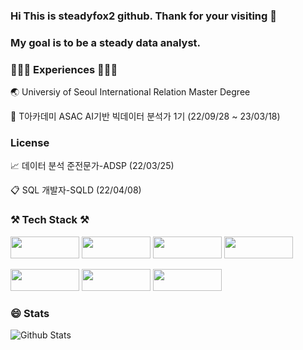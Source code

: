
### Hi This is steadyfox2 github. Thank for your visiting 👋
### My goal is to be a steady data analyst.

### 👩🏻‍💻 Experiences 👩🏻‍💻

🌏 Universiy of Seoul International Relation Master Degree

🏫 T아카데미 ASAC AI기반 빅데이터 분석가 1기 (22/09/28 ~ 23/03/18)

### License

📈 데이터 분석 준전문가-ADSP (22/03/25)

📋 SQL 개발자-SQLD (22/04/08)

### ⚒️ Tech Stack ⚒️

<img src="https://img.shields.io/badge/Python-3766AB?style=plastic-square&logo=Python&logoColor=white" width="110" height="35"/> <img src="https://img.shields.io/badge/Numpy-013243?style=plastic-square&logo=Numpy&logoColor=yellow" width="110" height="35"/> <img src="https://img.shields.io/badge/Pandas-150458?style=plastic-square&logo=Pandas&logoColor=white" width="110" height="35"/> <img src="https://img.shields.io/badge/scikit-learn-F7931E?style=plastic-square&logo=scikit-learn&logoColor=white" width="110" height="35"/> 

<img src="https://img.shields.io/badge/MYSQL-4479A1?style=plastic-square&logo=MYSQL&logoColor=white" width="110" height="35"/> <img src="https://img.shields.io/badge/Tableau-E97627?style=plastic-square&logo=Tableau&logoColor=white" width="110" height="35"/> <img src="https://img.shields.io/badge/PyTorch-EE4C2C?style=plastic-square&logo=PyTorch&logoColor=white" width="110" height="35"/>

### 😄 Stats

![Github Stats](https://github-readme-stats.vercel.app/api?username=steadyfox2&theme=great-gatsby&show_icons=true)

<!--
**steadyfox2/steadyfox2** is a ✨ _special_ ✨ repository because its `README.md` (this file) appears on your GitHub profile.

Here are some ideas to get you started:

- 🔭 I’m currently working on ...
- 🌱 I’m currently learning ...
- 👯 I’m looking to collaborate on ...
- 🤔 I’m looking for help with ...
- 💬 Ask me about ...
- 📫 How to reach me: ...
- 😄 Pronouns: ...
- ⚡ Fun fact: ...
-->

